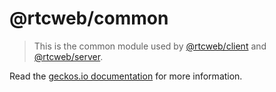 # @rtcweb/common

> This is the common module used by [@rtcweb/client](https://www.npmjs.com/package/@rtcweb/client) and [@rtcweb/server](https://www.npmjs.com/package/@rtcweb/server).

Read the [geckos.io documentation](https://github.com/geckosio/geckos.io) for more information.
